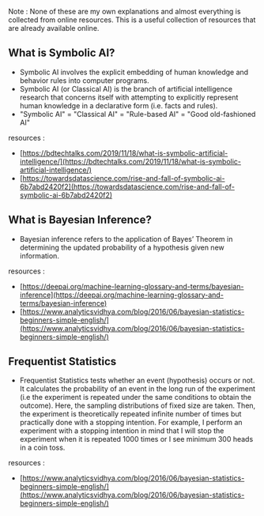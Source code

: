 Note : None of these are my own explanations and almost everything is collected from online resources. This is a useful collection of resources that are already available online.

## What is Symbolic AI?
* Symbolic AI involves the explicit embedding of human knowledge and behavior rules into computer programs.
* Symbolic AI (or Classical AI) is the branch of artificial intelligence research that concerns itself with attempting to explicitly represent human knowledge in a declarative form (i.e. facts and rules).
* "Symbolic AI" = "Classical AI" = "Rule-based AI" = "Good old-fashioned AI"

resources :
* [https://bdtechtalks.com/2019/11/18/what-is-symbolic-artificial-intelligence/](https://bdtechtalks.com/2019/11/18/what-is-symbolic-artificial-intelligence/)
* [https://towardsdatascience.com/rise-and-fall-of-symbolic-ai-6b7abd2420f2](https://towardsdatascience.com/rise-and-fall-of-symbolic-ai-6b7abd2420f2)


## What is Bayesian Inference?
* Bayesian inference refers to the application of Bayes’ Theorem in determining the updated probability of a hypothesis given new information.

resources :
* [https://deepai.org/machine-learning-glossary-and-terms/bayesian-inference](https://deepai.org/machine-learning-glossary-and-terms/bayesian-inference)
* [https://www.analyticsvidhya.com/blog/2016/06/bayesian-statistics-beginners-simple-english/](https://www.analyticsvidhya.com/blog/2016/06/bayesian-statistics-beginners-simple-english/)

## Frequentist Statistics
* Frequentist Statistics tests whether an event (hypothesis) occurs or not. It calculates the probability of an event in the long run of the experiment (i.e the experiment is repeated under the same conditions to obtain the outcome). Here, the sampling distributions of fixed size are taken. Then, the experiment is theoretically repeated infinite number of times but practically done with a stopping intention. For example, I perform an experiment with a stopping intention in mind that I will stop the experiment when it is repeated 1000 times or I see minimum 300 heads in a coin toss.

resources :
* [https://www.analyticsvidhya.com/blog/2016/06/bayesian-statistics-beginners-simple-english/](https://www.analyticsvidhya.com/blog/2016/06/bayesian-statistics-beginners-simple-english/)
